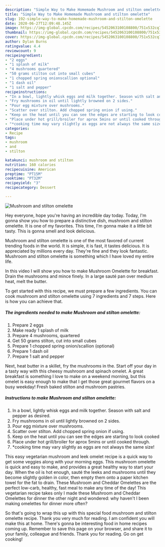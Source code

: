 ```yaml
---
description: "Simple Way to Make Homemade Mushroom and stilton omelette"
title: "Simple Way to Make Homemade Mushroom and stilton omelette"
slug: 192-simple-way-to-make-homemade-mushroom-and-stilton-omelette
date: 2020-06-27T12:09:48.145Z
image: https://img-global.cpcdn.com/recipes/5452063100108800/751x532cq70/mushroom-and-stilton-omelette-recipe-main-photo.jpg
thumbnail: https://img-global.cpcdn.com/recipes/5452063100108800/751x532cq70/mushroom-and-stilton-omelette-recipe-main-photo.jpg
cover: https://img-global.cpcdn.com/recipes/5452063100108800/751x532cq70/mushroom-and-stilton-omelette-recipe-main-photo.jpg
author: Dylan Burns
ratingvalue: 4.4
reviewcount: 9
recipeingredient:
- "2 eggs"
- "1 splash of milk"
- "4 mushrooms quartered"
- "50 grams stilton cut into small cubes"
- "1 chopped spring onionscallion optional"
- "1 dash oil"
- "1 salt and pepper"
recipeinstructions:
- "In a bowl, lightly whisk eggs and milk together. Season with salt and pepper as desired."
- "Fry mushrooms in oil until lightly browned on 2 sides."
- "Pour egg mixture over mushrooms."
- "Scatter over stilton. Add chopped spring onion if using."
- "Keep on the heat until you can see the edges are starting to look cooked"
- "Place under hot grill/broiler for aprox 5mins or until cooked through."
- "*cooking time may vary slightly as eggs are not always the same size!"
categories:
- Recipe
tags:
- mushroom
- and
- stilton

katakunci: mushroom and stilton 
nutrition: 160 calories
recipecuisine: American
preptime: "PT15M"
cooktime: "PT32M"
recipeyield: "3"
recipecategory: Dessert

---
```



![Mushroom and stilton omelette](https://img-global.cpcdn.com/recipes/5452063100108800/751x532cq70/mushroom-and-stilton-omelette-recipe-main-photo.jpg)

Hey everyone, hope you're having an incredible day today. Today, I'm gonna show you how to prepare a distinctive dish, mushroom and stilton omelette. It is one of my favorites. This time, I'm gonna make it a little bit tasty. This is gonna smell and look delicious.

Mushroom and stilton omelette is one of the most favored of current trending foods in the world. It is simple, it is fast, it tastes delicious. It is appreciated by millions every day. They're fine and they look fantastic. Mushroom and stilton omelette is something which I have loved my entire life.

In this video I will show you how to make Mushroom Omelette for breakfast. Drain the mushrooms and mince finely. In a large sauté pan over medium heat, melt the butter.


To get started with this recipe, we must prepare a few ingredients. You can cook mushroom and stilton omelette using 7 ingredients and 7 steps. Here is how you can achieve that.

<!--inarticleads1-->

##### The ingredients needed to make Mushroom and stilton omelette:

1. Prepare 2 eggs
1. Make ready 1 splash of milk
1. Prepare 4 mushrooms, quartered
1. Get 50 grams stilton, cut into small cubes
1. Prepare 1 chopped spring onion/scallion (optional)
1. Prepare 1 dash oil
1. Prepare 1 salt and pepper


Next, heat butter in a skillet, fry the mushrooms in the. Start off your day in a tasty way with this cheesy mushroom and spinach omelet. A great breakfast is something I love to make on a weekend morning, but this omelet is easy enough to make that I get those great gourmet flavors on a busy weekday! Fresh baked stilton and mushroom pastries. 

<!--inarticleads2-->

##### Instructions to make Mushroom and stilton omelette:

1. In a bowl, lightly whisk eggs and milk together. Season with salt and pepper as desired.
1. Fry mushrooms in oil until lightly browned on 2 sides.
1. Pour egg mixture over mushrooms.
1. Scatter over stilton. Add chopped spring onion if using.
1. Keep on the heat until you can see the edges are starting to look cooked
1. Place under hot grill/broiler for aprox 5mins or until cooked through.
1. *cooking time may vary slightly as eggs are not always the same size!


This easy vegetarian mushroom and leek omelet recipe is a quick way to get some veggies along with your morning eggs. This mushroom omelette is quick and easy to make, and provides a great healthy way to start your day. When the oil is hot enough, sauté the leeks and mushrooms until they become slightly golden in color, then empty them onto a paper kitchen towel for the fat to drain. These Mushroom and Cheddar Omelettes are the perfect low-carb, healthy, fast meal to make any time of the day! This vegetarian recipe takes only I made these Mushroom and Cheddar Omelettes for dinner the other night and wondered: why haven&#39;t I been making omelettes for dinner more often? 

So that's going to wrap this up with this special food mushroom and stilton omelette recipe. Thank you very much for reading. I am confident you will make this at home. There's gonna be interesting food in home recipes coming up. Remember to save this page on your browser, and share it to your family, colleague and friends. Thank you for reading. Go on get cooking!
